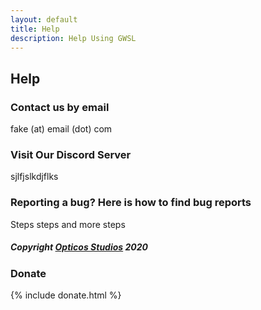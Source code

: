 ```yaml
---
layout: default
title: Help
description: Help Using GWSL
---
```


## Help

### Contact us by email

fake (at) email (dot) com

### Visit Our Discord Server

sjlfjslkdjflks

### Reporting a bug? Here is how to find bug reports

Steps steps and more steps

##### Copyright [Opticos Studios](http://opticos.studio) 2020


### Donate

{% include donate.html %}
